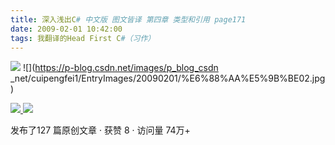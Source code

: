 ```yaml
---
title: 深入浅出C# 中文版 图文皆译 第四章 类型和引用 page171
date: 2009-02-01 10:42:00
tags: 我翻译的Head First C#（习作）
---
```

![](https://p-blog.csdn.net/images/p_blog_csdn_net/cuipengfei1/EntryImages/20090201/%E6%88%AA%E5%9B%BE01.jpg) ![](https://p-blog.csdn.net/images/p_blog_csdn
_net/cuipengfei1/EntryImages/20090201/%E6%88%AA%E5%9B%BE02.jpg)



[ ![](https://profile.csdnimg.cn/5/2/5/3_cuipengfei1)
![](https://g.csdnimg.cn/static/user-reg-year/1x/11.png)
](https://blog.csdn.net/cuipengfei1)



发布了127 篇原创文章  ·  获赞 8  ·  访问量 74万+

